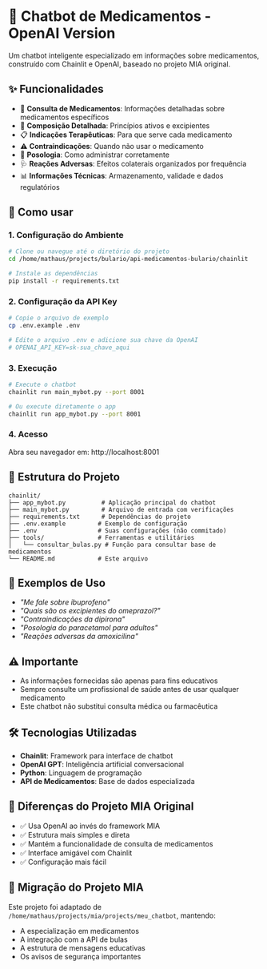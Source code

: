 # 🤖 Chatbot de Medicamentos - OpenAI Version

Um chatbot inteligente especializado em informações sobre medicamentos, construído com Chainlit e OpenAI, baseado no projeto MIA original.

## ✨ Funcionalidades

- 💊 **Consulta de Medicamentos**: Informações detalhadas sobre medicamentos específicos
- 🧪 **Composição Detalhada**: Princípios ativos e excipientes
- 📋 **Indicações Terapêuticas**: Para que serve cada medicamento  
- ⚠️ **Contraindicações**: Quando não usar o medicamento
- 💉 **Posologia**: Como administrar corretamente
- 🩺 **Reações Adversas**: Efeitos colaterais organizados por frequência
- 📊 **Informações Técnicas**: Armazenamento, validade e dados regulatórios

## 🚀 Como usar

### 1. Configuração do Ambiente

```bash
# Clone ou navegue até o diretório do projeto
cd /home/mathaus/projects/bulario/api-medicamentos-bulario/chainlit

# Instale as dependências
pip install -r requirements.txt
```

### 2. Configuração da API Key

```bash
# Copie o arquivo de exemplo
cp .env.example .env

# Edite o arquivo .env e adicione sua chave da OpenAI
# OPENAI_API_KEY=sk-sua_chave_aqui
```

### 3. Execução

```bash
# Execute o chatbot
chainlit run main_mybot.py --port 8001

# Ou execute diretamente o app
chainlit run app_mybot.py --port 8001
```

### 4. Acesso

Abra seu navegador em: http://localhost:8001

## 🔧 Estrutura do Projeto

```
chainlit/
├── app_mybot.py          # Aplicação principal do chatbot
├── main_mybot.py         # Arquivo de entrada com verificações
├── requirements.txt      # Dependências do projeto  
├── .env.example         # Exemplo de configuração
├── .env                 # Suas configurações (não commitado)
├── tools/               # Ferramentas e utilitários
│   └── consultar_bulas.py # Função para consultar base de medicamentos
└── README.md            # Este arquivo
```

## 💬 Exemplos de Uso

- *"Me fale sobre ibuprofeno"*
- *"Quais são os excipientes do omeprazol?"*  
- *"Contraindicações da dipirona"*
- *"Posologia do paracetamol para adultos"*
- *"Reações adversas da amoxicilina"*

## ⚠️ Importante

- As informações fornecidas são apenas para fins educativos
- Sempre consulte um profissional de saúde antes de usar qualquer medicamento
- Este chatbot não substitui consulta médica ou farmacêutica

## 🛠️ Tecnologias Utilizadas

- **Chainlit**: Framework para interface de chatbot
- **OpenAI GPT**: Inteligência artificial conversacional
- **Python**: Linguagem de programação
- **API de Medicamentos**: Base de dados especializada

## 📝 Diferenças do Projeto MIA Original

- ✅ Usa OpenAI ao invés do framework MIA
- ✅ Estrutura mais simples e direta
- ✅ Mantém a funcionalidade de consulta de medicamentos
- ✅ Interface amigável com Chainlit
- ✅ Configuração mais fácil

## 🔄 Migração do Projeto MIA

Este projeto foi adaptado de `/home/mathaus/projects/mia/projects/meu_chatbot`, mantendo:

- A especialização em medicamentos
- A integração com a API de bulas
- A estrutura de mensagens educativas
- Os avisos de segurança importantes